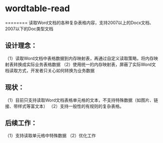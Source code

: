 # wordtable-read
========
读取Word文档的各种复杂表格内容，支持2007以上的Docx文档、2007以下的Doc类型文档

## 设计理念：
（1）读取Word文档中表格数据到内存映射表，再通过自定义读取策略，将内存映射表转换成实际业务表格数据
（2）使用统一的内存映射表，屏蔽了实际Word文档读取方式，开发者只关心如何转换为业务数据

## 现状：
（1）目前只支持读取Word文档表格单元格的文本，不支持特殊数据（如图片、链接、带样式等富文本）
（2）支持一般性的有规则的复杂表格。

## 后续工作：
（1）支持读取单元格中特殊数据
（2）优化工作